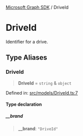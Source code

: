 [Microsoft Graph SDK](README.md) / DriveId

# DriveId

Identifier for a drive.

## Type Aliases

### DriveId

> **DriveId** = `string` & `object`

Defined in: [src/models/DriveId.ts:7](https://github.com/Future-Secure-AI/microsoft-graph/blob/main/src/models/DriveId.ts#L7)

#### Type declaration

##### \_\_brand

> **\_\_brand**: `"DriveId"`
